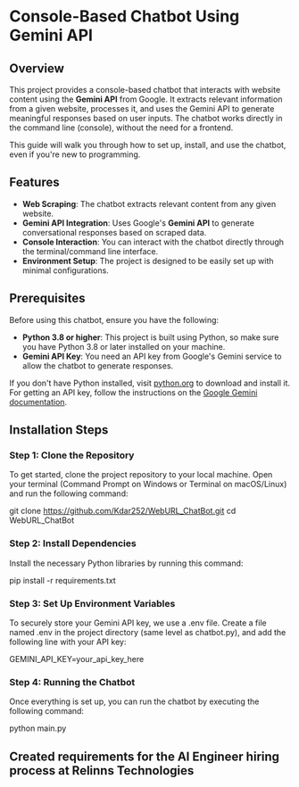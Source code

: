 # Console-Based Chatbot Using Gemini API

## Overview
This project provides a console-based chatbot that interacts with website content using the **Gemini API** from Google. It extracts relevant information from a given website, processes it, and uses the Gemini API to generate meaningful responses based on user inputs. The chatbot works directly in the command line (console), without the need for a frontend.

This guide will walk you through how to set up, install, and use the chatbot, even if you're new to programming.

## Features
- **Web Scraping**: The chatbot extracts relevant content from any given website.
- **Gemini API Integration**: Uses Google's **Gemini API** to generate conversational responses based on scraped data.
- **Console Interaction**: You can interact with the chatbot directly through the terminal/command line interface.
- **Environment Setup**: The project is designed to be easily set up with minimal configurations.

## Prerequisites
Before using this chatbot, ensure you have the following:
- **Python 3.8 or higher**: This project is built using Python, so make sure you have Python 3.8 or later installed on your machine.
- **Gemini API Key**: You need an API key from Google's Gemini service to allow the chatbot to generate responses.

If you don't have Python installed, visit [python.org](https://www.python.org/downloads/) to download and install it. For getting an API key, follow the instructions on the [Google Gemini documentation](https://gemini.com/).

## Installation Steps

### Step 1: Clone the Repository

To get started, clone the project repository to your local machine. Open your terminal (Command Prompt on Windows or Terminal on macOS/Linux) and run the following command:

git clone https://github.com/Kdar252/WebURL_ChatBot.git
cd WebURL_ChatBot

### Step 2: Install Dependencies

Install the necessary Python libraries by running this command:

pip install -r requirements.txt

### Step 3: Set Up Environment Variables

To securely store your Gemini API key, we use a .env file. Create a file named .env in the project directory (same level as chatbot.py), and add the following line with your API key:

GEMINI_API_KEY=your_api_key_here

### Step 4: Running the Chatbot

Once everything is set up, you can run the chatbot by executing the following command:

python main.py


## Created requirements for the AI Engineer hiring process at Relinns Technologies


